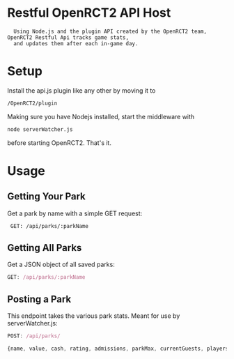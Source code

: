 # Restful OpenRCT2 API Host
      Using Node.js and the plugin API created by the OpenRCT2 team, OpenRCT2 Restful Api tracks game stats,
      and updates them after each in-game day.
     
# Setup
Install the api.js plugin like any other by moving it to 
```bash
/OpenRCT2/plugin
```
Making sure you have Nodejs installed, start the middleware with
```bash
node serverWatcher.js
```
before starting OpenRCT2.
      That's it.
# Usage

## Getting Your Park
Get a park by name with a simple GET request:
```bash
 GET: /api/parks/:parkName
```     
      
## Getting All Parks
Get a JSON object of all saved parks:
```js
GET: /api/parks/:parkName
```

## Posting a Park
This endpoint takes the various park stats. Meant for use by serverWatcher.js:

```js
POST: /api/parks/
```
```js
{name, value, cash, rating, admissions, parkMax, currentGuests, playersOnline, rides, gameDay, gameMonth, gameYear}
```




